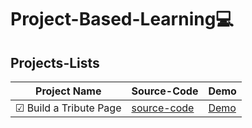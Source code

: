 #  Project-Based-Learning💻

[](https://cdn-media-2.freecodecamp.org/w1280/60599216687d62084bf6ac9e.jpg)


## Projects-Lists 


| Project Name | Source-Code |   Demo   |
| --- | --- | --- |
| ☑ Build a Tribute Page | [source-code](https://github.com/Aj7t/Project-Based-Learning/tree/main/CSS3/Tribute%20Page) |   [Demo](https://codepen.io/aj7t/pen/OJWYLOj)  |
 
